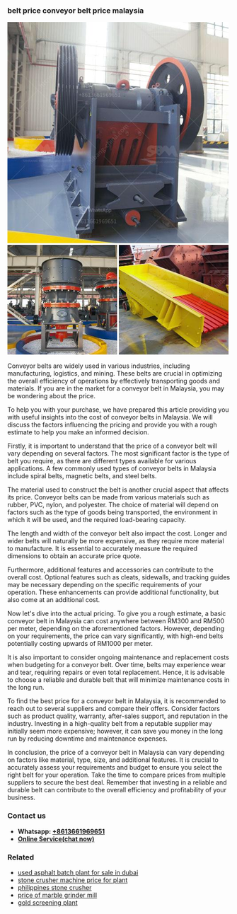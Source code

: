 <h3>belt price conveyor belt price malaysia</h3><img src='1702260019.jpg' alt=''><p>Conveyor belts are widely used in various industries, including manufacturing, logistics, and mining. These belts are crucial in optimizing the overall efficiency of operations by effectively transporting goods and materials. If you are in the market for a conveyor belt in Malaysia, you may be wondering about the price.</p><p>To help you with your purchase, we have prepared this article providing you with useful insights into the cost of conveyor belts in Malaysia. We will discuss the factors influencing the pricing and provide you with a rough estimate to help you make an informed decision.</p><p>Firstly, it is important to understand that the price of a conveyor belt will vary depending on several factors. The most significant factor is the type of belt you require, as there are different types available for various applications. A few commonly used types of conveyor belts in Malaysia include spiral belts, magnetic belts, and steel belts.</p><p>The material used to construct the belt is another crucial aspect that affects its price. Conveyor belts can be made from various materials such as rubber, PVC, nylon, and polyester. The choice of material will depend on factors such as the type of goods being transported, the environment in which it will be used, and the required load-bearing capacity.</p><p>The length and width of the conveyor belt also impact the cost. Longer and wider belts will naturally be more expensive, as they require more material to manufacture. It is essential to accurately measure the required dimensions to obtain an accurate price quote.</p><p>Furthermore, additional features and accessories can contribute to the overall cost. Optional features such as cleats, sidewalls, and tracking guides may be necessary depending on the specific requirements of your operation. These enhancements can provide additional functionality, but also come at an additional cost.</p><p>Now let's dive into the actual pricing. To give you a rough estimate, a basic conveyor belt in Malaysia can cost anywhere between RM300 and RM500 per meter, depending on the aforementioned factors. However, depending on your requirements, the price can vary significantly, with high-end belts potentially costing upwards of RM1000 per meter.</p><p>It is also important to consider ongoing maintenance and replacement costs when budgeting for a conveyor belt. Over time, belts may experience wear and tear, requiring repairs or even total replacement. Hence, it is advisable to choose a reliable and durable belt that will minimize maintenance costs in the long run.</p><p>To find the best price for a conveyor belt in Malaysia, it is recommended to reach out to several suppliers and compare their offers. Consider factors such as product quality, warranty, after-sales support, and reputation in the industry. Investing in a high-quality belt from a reputable supplier may initially seem more expensive; however, it can save you money in the long run by reducing downtime and maintenance expenses.</p><p>In conclusion, the price of a conveyor belt in Malaysia can vary depending on factors like material, type, size, and additional features. It is crucial to accurately assess your requirements and budget to ensure you select the right belt for your operation. Take the time to compare prices from multiple suppliers to secure the best deal. Remember that investing in a reliable and durable belt can contribute to the overall efficiency and profitability of your business.</p><h3>Contact us</h3><ul><li><strong>Whatsapp:&nbsp;<a href="https://wa.me/8613661969651">+8613661969651</a></strong></li><li><a href="https://swt.shibang-china.com/?git&amp;zhl&amp;belt price conveyor belt price malaysia"><strong>Online Service(chat now)</strong></a></li></ul><h3>Related</h3><ul><li><a href='used asphalt batch plant for sale in dubai.md'>used asphalt batch plant for sale in dubai</a></li><li><a href='stone crusher machine price for plant.md'>stone crusher machine price for plant</a></li><li><a href='philippines stone crusher.md'>philippines stone crusher</a></li><li><a href='price of marble grinder mill.md'>price of marble grinder mill</a></li><li><a href='gold screening plant.md'>gold screening plant</a></li></ul>